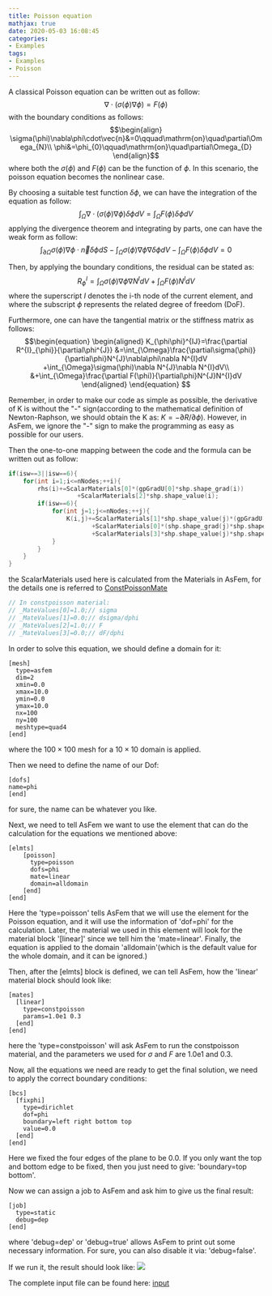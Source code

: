 ```yaml
---
title: Poisson equation
mathjax: true
date: 2020-05-03 16:08:45
categories:
- Examples
tags:
- Examples
- Poisson
---
```


A classical Poisson equation can be written out as follow:
$$\begin{equation}
\nabla\cdot(\sigma(\phi)\nabla\phi)=F(\phi)
\end{equation}$$
with the boundary conditions as follows:
$$\begin{align}
\sigma(\phi)\nabla\phi\cdot\vec{n}&=0\qquad\mathrm{on}\quad\partial\Omega_{N}\\
\phi&=\phi_{0}\qquad\mathrm{on}\quad\partial\Omega_{D}
\end{align}$$
where both the $\sigma(\phi)$ and $F(\phi)$ can be the function of $\phi$. In this scenario, the poisson equation becomes the nonlinear case.

By choosing a suitable test function $\delta\phi$, we can have the integration of the equation as follow:
$$\begin{equation}
\int_{\Omega}\nabla\cdot(\sigma(\phi)\nabla\phi)\delta\phi dV=\int_{\Omega}F(\phi)\delta\phi dV
\end{equation}$$
applying the divergence theorem and integrating by parts, one can have the weak form as follow:
$$\begin{equation}
\int_{\partial\Omega}\sigma(\phi)\nabla\phi\cdot\vec{n}\delta\phi dS
-\int_{\Omega}\sigma(\phi)\nabla\phi\nabla\delta\phi dV
-\int_{\Omega}F(\phi)\delta\phi dV=0
\end{equation}$$

Then, by applying the boundary conditions, the residual can be stated as:
$$\begin{equation}R_{\phi}^{I}=
\int_{\Omega}\sigma(\phi)\nabla\phi\nabla N^{I}dV
+\int_{\Omega}F(\phi)N^{I}dV
\end{equation}$$
where the superscript $I$ denotes the i-th node of the current element, and where the subscript $\phi$ represents the related degree of freedom (DoF).

Furthermore, one can have the tangential matrix or the stiffness matrix as follows:
$$\begin{equation}
\begin{aligned}
K_{\phi\phi}^{IJ}=\frac{\partial R^{I}_{\phi}}{\partial\phi^{J}}
&=\int_{\Omega}\frac{\partial\sigma(\phi)}{\partial\phi}N^{J}\nabla\phi\nabla N^{I}dV
+\int_{\Omega}\sigma(\phi)\nabla N^{J}\nabla N^{I}dV\\
&+\int_{\Omega}\frac{\partial F(\phi)}{\partial\phi}N^{J}N^{I}dV
\end{aligned}
\end{equation}
$$


Remember, in order to make our code as simple as possible, the derivative of K is without the "-" sign(according to the mathematical definition of Newton-Raphson, we should obtain the K as: $K=-\partial R/\partial\phi$). However, in AsFem, we ignore the "-" sign to make the programming as easy as possible for our users.

Then the one-to-one mapping between the code and the formula can be written out as follow:

```c++
if(isw==3||isw==6){
    for(int i=1;i<=nNodes;++i){
        rhs(i)+=ScalarMaterials[0]*(gpGradU[0]*shp.shape_grad(i))
                   +ScalarMaterials[2]*shp.shape_value(i);
        if(isw==6){
            for(int j=1;j<=nNodes;++j){
                K(i,j)+=ScalarMaterials[1]*shp.shape_value(j)*(gpGradU[0]*shp.shape_grad(i))*ctan[0]
                       +ScalarMaterials[0]*(shp.shape_grad(j)*shp.shape_grad(i))*ctan[0]
                       +ScalarMaterials[3]*shp.shape_value(j)*shp.shape_value(i)*ctan[0];
            }
        }
    }
}
```

the ScalarMaterials used here is calculated from the Materials in AsFem, for the details one is referred to [ConstPoissonMate](https://github.com/yangbai90/AsFem/blob/master/src/MateSystem/ConstPoissonMaterial.cpp)
```c++
// In constpoisson material:
// _MateValues[0]=1.0;// sigma
// _MateValues[1]=0.0;// dsigma/dphi
// _MateValues[2]=1.0;// F
// _MateValues[3]=0.0;// dF/dphi
```


In order to solve this equation, we should define a domain for it:
```
[mesh]
  type=asfem
  dim=2
  xmin=0.0
  xmax=10.0
  ymin=0.0
  ymax=10.0
  nx=100
  ny=100
  meshtype=quad4
[end]
```
where the $100\times100$ mesh for a $10\times10$ domain is applied.

Then we need to define the name of our Dof:
```
[dofs]
name=phi
[end]
```
for sure, the name can be whatever you like.

Next, we need to tell AsFem we want to use the element that can do the calculation for the equations we mentioned above:
```
[elmts]
    [poisson]
	  type=poisson
	  dofs=phi
	  mate=linear
      domain=alldomain
    [end]
[end]
```
Here the 'type=poisson' tells AsFem that we will use the element for the Poisson equation, and it will use the information of 'dof=phi' for the calculation. Later, the material we used in this element will look for the material block '[linear]' since we tell him the 'mate=linear'. Finally, the equation is applied to the domain 'alldomain'(which is the default value for the whole domain, and it can be ignored.)

Then, after the [elmts] block is defined, we can tell AsFem, how the 'linear' material block should look like:
```
[mates]
  [linear]
    type=constpoisson
    params=1.0e1 0.3
  [end]
[end]
```
here the 'type=constpoisson' will ask AsFem to run the constpoisson material, and the parameters we used for $\sigma$ and $F$ are 1.0e1 and 0.3.

Now, all the equations we need are ready to get the final solution, we need to apply the correct boundary conditions:
```
[bcs]
  [fixphi]
    type=dirichlet
    dof=phi
    boundary=left right bottom top
    value=0.0
  [end]
[end]
```
Here we fixed the four edges of the plane to be 0.0. If you only want the top and bottom edge to be fixed, then you just need to give: 'boundary=top bottom'.

Now we can assign a job to AsFem and ask him to give us the final result:
```
[job]
  type=static
  debug=dep
[end]
```
where 'debug=dep' or 'debug=true' allows AsFem to print out some necessary information. For sure, you can also disable it via: 'debug=false'.

If we run it, the result should look like:
![](poisson.jpeg)

The complete input file can be found here: [input](https://github.com/yangbai90/AsFem/blob/master/tests/poisson/quad4_linear.i)
